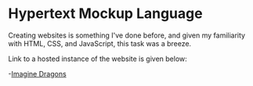 # Hypertext Mockup Language
Creating websites is something I've done before, and given my familiarity with HTML, CSS, and JavaScript, this task was a breeze.

Link to a hosted instance of the website is given below:

 -<a href="https://vishnutejase.github.io/imaginedragons/" target="_blank">Imagine Dragons</a>

